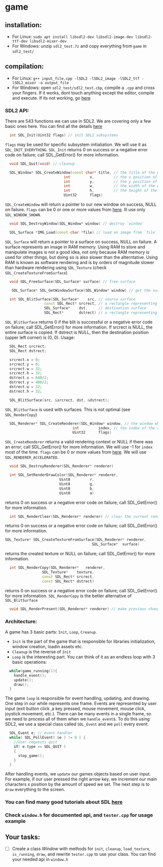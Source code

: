 # game

## installation:
  * For Linux: `sudo apt install libsdl2-dev libsdl2-image-dev libsdl2-ttf-dev libsdl2-mixer-dev`
  * For Windows: unzip `sdl2_test.7z` and copy everything from `game` in `sdl2_test/`
  
## compilation:
  * For Linux: `g++ input_file.cpp -lSDL2 -lSDL2_image -lSDL2_ttf -lSDL2_mixer -o output_file`
  * For Windows: open `sdl2_test/sdl2_test.cbp`, compile a `.cpp` and cross your fingers. If it works, dont touch anything except the editor, compile and execute. If its not working, go [here](https://tutorials.ubuntu.com/tutorial/tutorial-install-ubuntu-desktop#0)
  
### SDL2 API:
  There are 543 functions we can use in SDL2. We are covering only a few basic ones here. You can find all the details [here](https://wiki.libsdl.org/APIByCategory)
  
  ```C++
    int SDL_Init(Uint32 flags) // init SDL2 subsystems
  ```
  `flags` may be used for specific subsystem initialiation. We will use it as `SDL_INIT_EVERYTHING`.
  `SDL_Init` returns 0 on success or a negative error code on failure; call SDL_GetError() for more information. 
  
  ```C++
    void SDL_Quit(void) // cleanup
  ```
  
  ```C++
    SDL_Window* SDL_CreateWindow(const char* title, // the title of the window
                             int         x,         // the x position of the window, SDL_WINDOWPOS_CENTERED, or SDL_WINDOWPOS_UNDEFINED
                             int         y,         // the y position of the window, SDL_WINDOWPOS_CENTERED, or SDL_WINDOWPOS_UNDEFINED
                             int         w,         // the width of the window, in screen coordinates
                             int         h,         // the height of the window, in screen coordinates
                             Uint32      flags)
  ```
  `SDL_CreateWindow` will return a pointer to our new window on success, NULL on failure.
  `flags` can be 0 or one or more values from [here](https://wiki.libsdl.org/SDL_WindowFlags). Ill use only `SDL_WINDOW_SHOWN`.
  
  ```C++
    void SDL_DestroyWindow(SDL_Window* window) // destroy `window`
  ```
  
  ```C++
    SDL_Surface *IMG_Load(const char *file) // load an image from `file` (path to image)
  ```
   `SDL_Surface` will return a pointer to a surface on success, NULL on failure.
   A surface represents an image in RAM memory. Using RAM to store and manipulate images is not a good idea, not only because RAM memory is used for other things, but doing so is also slower than the alterntative. Using RAM is known as software rendering and is by orders of magnitude slower than hardware rendering using `SDL_Texture` (check `SDL_CreateTextureFromSurface`)
   
  ```C++
    void SDL_FreeSurface(SDL_Surface* surface) // free surface
  ```
  
  ```C++
     SDL_Surface* SDL_GetWindowSurface(SDL_Window* window) // get the surface of our window
  ```
  
  ```C++
    int SDL_BlitSurface(SDL_Surface*    src, // source surface
                    const SDL_Rect* srcrect, // a rectangle representing the part of the src surface we want to blit from
                    SDL_Surface*    dst,     // destination surface
                    SDL_Rect*       dstrect) // a rectangle representing the part of the dst surface we want to blit to
  ```
  `SDL_BlitSurface` returns 0 if the blit is successful or a negative error code on failure; call SDL_GetError() for more information. 
  If srcrect is NULL, the entire surface is copied. If dstrect is NULL, then the destination position (upper left corner) is (0, 0). 
  Usage:
  ```C++
    SDL_Rect srcrect;
    SDL_Rect dstrect;

    srcrect.x = 0;
    srcrect.y = 0;
    srcrect.w = 32;
    srcrect.h = 32;
    dstrect.x = 640/2;
    dstrect.y = 480/2;
    dstrect.w = 32;
    dstrect.h = 32;

    SDL_BlitSurface(src, &srcrect, dst, &dstrect);
  ```
  `SDL_BlitSurface` is used with surfaces. This is not optimal (see `SDL_RenderCopy`)
  
  ```C++
    SDL_Renderer* SDL_CreateRenderer(SDL_Window* window, // the window where rendering is displayed
                                 int         index, // the index of the rendering driver to initialize, or -1 to initialize the first one supporting the requested flags (we will use -1)
                                 Uint32      flags)
  ```
  `SDL_CreateRenderer` returns a valid rendering context or NULL if there was an error; call SDL_GetError() for more information.
  We will use -1 for `index` most of the time.
  `flags` can be 0 or more values from [here](https://wiki.libsdl.org/SDL_RendererFlags). We will use `SDL_RENDERER_ACCELERATED`.
  
  ```C++
    void SDL_DestroyRenderer(SDL_Renderer* renderer)
  ```
  
  
  ```C++
    int SDL_SetRenderDrawColor(SDL_Renderer* renderer,
                           Uint8         r,
                           Uint8         g,
                           Uint8         b,
                           Uint8         a)
  ```
  returns 0 on success or a negative error code on failure; call SDL_GetError() for more information. 
  
  
  ```C++
    int SDL_RenderClear(SDL_Renderer* renderer) // clear the current rendering target with the drawing color. 
  ```
  returns 0 on success or a negative error code on failure; call SDL_GetError() for more information. 
  
  ```C++
  SDL_Texture* SDL_CreateTextureFromSurface(SDL_Renderer* renderer,
                                          SDL_Surface*  surface)
  ```
 returns the created texture or NULL on failure; call SDL_GetError() for more information. 
  
  ```C++
    int SDL_RenderCopy(SDL_Renderer*   renderer,
                   SDL_Texture*    texture,
                   const SDL_Rect* srcrect,
                   const SDL_Rect* dstrect)
  ```
  returns 0 on success or a negative error code on failure; call SDL_GetError() for more information. `SDL_RenderCopy` is the better alternative of `SDL_BlitSurface`
  
  ```C++
    void SDL_RenderPresent(SDL_Renderer* renderer) // make previous changes to `renderer` visible
  ```
   
  
### Architecture:
  A game has 3 basic parts: `Init`, `Loop`, `Creanup`. 
  * `Init` is the part of the game that is responsible for libraries initialization, window creation, loadin assets etc. 
  * `Cleanup` is the reverse of `Init`
  * `Loop` is the interesting part. You can think of it as an endless loop with 3 basic operations:
  ```C++
    while(game_running()){
      handle_event();
      update();
      draw();
    }
  ```
  The game `loop` is responsible for event handling, updating, and drawing. One step in our while represents one frame. Events are represented by user input (exit button click ,a key pressed, mouse movement, mouse click, joystick movement, etc.). There can be many events in a single frame, so we need to process all of them when we `handle_event`s. To do this using SDL2, we use a special class called `SDL_Event` and we `poll` every event:
  ```C++
    SDL_Event e; // event handler
    while( SDL_PollEvent( &e ) != 0 ) { 
      //User requests quit 
      if( e.type == SDL_QUIT ) 
      { 
        stop_game(); 
      } 
    }
  ```
  After handling events, we `update` our games objects based on user input. For example, if our user pressed the right arrow key, we increment our main characters x position by the amount of speed we set.
  The next step is to `draw` everything to the screen.
  
  
### You can find many good tutorials about SDL [here](http://lazyfoo.net/tutorials/SDL/index.php)
### Check `window.h` for documented api, and `tester.cpp` for usage example

## Your tasks:
  - [ ] Create a class _Window_ with methods for `init`, `cleanup`, `load_texture`, `is_running`, `draw`, and rewrite `tester.cpp` to use your class. You can find your needed api in `window.h`
